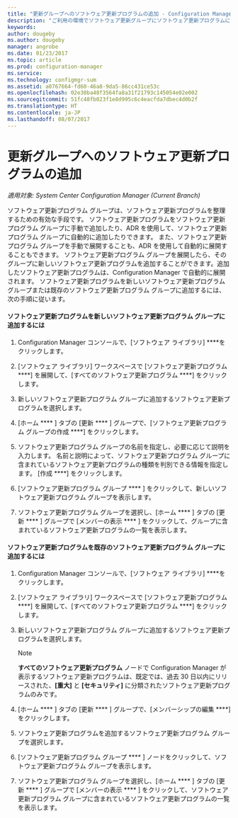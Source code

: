 ```yaml
---
title: "更新グループへのソフトウェア更新プログラムの追加 - Configuration Manager | Microsoft Docs"
description: "ご利用の環境でソフトウェア更新グループにソフトウェア更新プログラムに手動または自動で追加します。"
keywords: 
author: dougeby
ms.author: dougeby
manager: angrobe
ms.date: 01/23/2017
ms.topic: article
ms.prod: configuration-manager
ms.service: 
ms.technology: configmgr-sum
ms.assetid: a0767664-fd60-46a8-9da5-86cc431ce53c
ms.openlocfilehash: 02e30ba48f3564fa8a31f21793c145054e02e002
ms.sourcegitcommit: 51fc48fb023f1e8d995c6c4eacfda7dbec4d0b2f
ms.translationtype: HT
ms.contentlocale: ja-JP
ms.lasthandoff: 08/07/2017
---
```

# <a name="add-software-updates-to-an-update-group"></a>更新グループへのソフトウェア更新プログラムの追加  

*適用対象: System Center Configuration Manager (Current Branch)*

 ソフトウェア更新プログラム グループは、ソフトウェア更新プログラムを整理するための有効な手段です。 ソフトウェア更新プログラムをソフトウェア更新プログラム グループに手動で追加したり、ADR を使用して、ソフトウェア更新プログラム グループに自動的に追加したりできます。 また、ソフトウェア更新プログラム グループを手動で展開することも、ADR を使用して自動的に展開することもできます。 ソフトウェア更新プログラム グループを展開したら、そのグループに新しいソフトウェア更新プログラムを追加することができます。追加したソフトウェア更新プログラムは、Configuration Manager で自動的に展開されます。 ソフトウェア更新プログラムを新しいソフトウェア更新プログラム グループまたは既存のソフトウェア更新プログラム グループに追加するには、次の手順に従います。  

#### <a name="to-add-software-updates-to-a-new-software-update-group"></a>ソフトウェア更新プログラムを新しいソフトウェア更新プログラム グループに追加するには  

1.  Configuration Manager コンソールで、[ソフトウェア ライブラリ] ****をクリックします。  

2.  [ソフトウェア ライブラリ] ワークスペースで [ソフトウェア更新プログラム ****] を展開して、[すべてのソフトウェア更新プログラム ****] をクリックします。  

3.  新しいソフトウェア更新プログラム グループに追加するソフトウェア更新プログラムを選択します。  

4.  [ホーム **** ] タブの [更新 **** ] グループで、[ソフトウェア更新プログラム グループの作成 ****] をクリックします。  

5.  ソフトウェア更新プログラム グループの名前を指定し、必要に応じて説明を入力します。 名前と説明によって、ソフトウェア更新プログラム グループに含まれているソフトウェア更新プログラムの種類を判別できる情報を指定します。 [作成 ****] をクリックします。  

6.  [ソフトウェア更新プログラム グループ **** ] をクリックして、新しいソフトウェア更新プログラム グループを表示します。  

7.  ソフトウェア更新プログラム グループを選択し、[ホーム **** ] タブの [更新 **** ] グループで [メンバーの表示 **** ] をクリックして、グループに含まれているソフトウェア更新プログラムの一覧を表示します。  

#### <a name="to-add-software-updates-to-an-existing-software-update-group"></a>ソフトウェア更新プログラムを既存のソフトウェア更新プログラム グループに追加するには  

1.  Configuration Manager コンソールで、[ソフトウェア ライブラリ] ****をクリックします。  

2.  [ソフトウェア ライブラリ] ワークスペースで [ソフトウェア更新プログラム ****] を展開して、[すべてのソフトウェア更新プログラム ****] をクリックします。  

3.  新しいソフトウェア更新プログラム グループに追加するソフトウェア更新プログラムを選択します。  

    > [!NOTE]  
    >  **すべてのソフトウェア更新プログラム** ノードで Configuration Manager が表示するソフトウェア更新プログラムは、既定では、過去 30 日以内にリリースされた、**[重大]** と **[セキュリティ]** に分類されたソフトウェア更新プログラムのみです。  

4.  [ホーム **** ] タブの [更新 **** ] グループで、[メンバーシップの編集 ****] をクリックします。  

5.  ソフトウェア更新プログラムを追加するソフトウェア更新プログラム グループを選択します。  

6.  [ソフトウェア更新プログラム グループ **** ] ノードをクリックして、ソフトウェア更新プログラム グループを表示します。  

7.  ソフトウェア更新プログラム グループを選択し、[ホーム **** ] タブの [更新 **** ] グループで [メンバーの表示 **** ] をクリックして、ソフトウェア更新プログラム グループに含まれているソフトウェア更新プログラムの一覧を表示します。  
